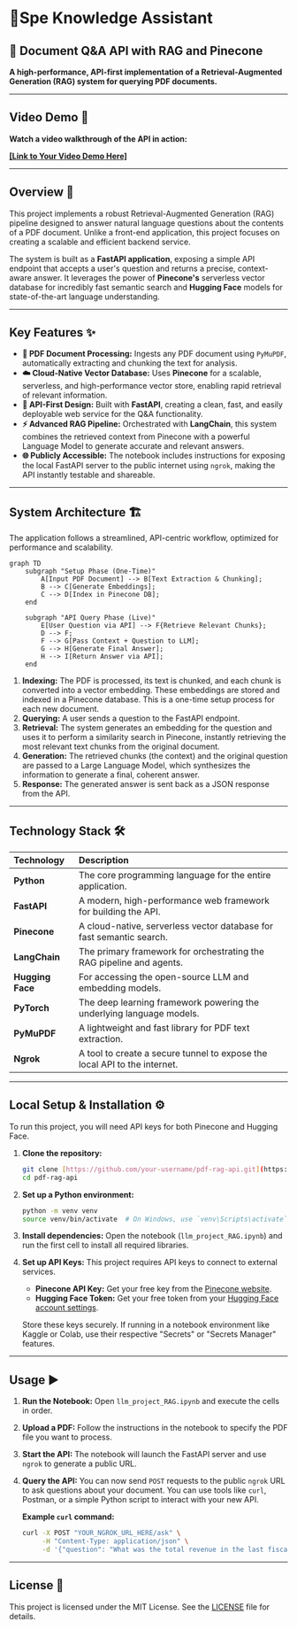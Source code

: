 # 🧠Spe Knowledge Assistant
## 📄 Document Q&A API with RAG and Pinecone

**A high-performance, API-first implementation of a Retrieval-Augmented Generation (RAG) system for querying PDF documents.**

---
##  Video Demo 🎥

**Watch a video walkthrough of the API in action:**

[**[Link to Your Video Demo Here]**](https://youtu.be/Tkky0KUepw8?si=CjOLjMBp8PH8_TLa)

---

##  Overview 📝

This project implements a robust Retrieval-Augmented Generation (RAG) pipeline designed to answer natural language questions about the contents of a PDF document. Unlike a front-end application, this project focuses on creating a scalable and efficient backend service.

The system is built as a **FastAPI application**, exposing a simple API endpoint that accepts a user's question and returns a precise, context-aware answer. It leverages the power of **Pinecone's** serverless vector database for incredibly fast semantic search and **Hugging Face** models for state-of-the-art language understanding.

---

##  Key Features ✨

* **📄 PDF Document Processing:** Ingests any PDF document using `PyMuPDF`, automatically extracting and chunking the text for analysis.
* **☁️ Cloud-Native Vector Database:** Uses **Pinecone** for a scalable, serverless, and high-performance vector store, enabling rapid retrieval of relevant information.
* **🚀 API-First Design:** Built with **FastAPI**, creating a clean, fast, and easily deployable web service for the Q&A functionality.
* **⚡ Advanced RAG Pipeline:** Orchestrated with **LangChain**, this system combines the retrieved context from Pinecone with a powerful Language Model to generate accurate and relevant answers.
* **🌐 Publicly Accessible:** The notebook includes instructions for exposing the local FastAPI server to the public internet using `ngrok`, making the API instantly testable and shareable.

---

##  System Architecture 🏗️

The application follows a streamlined, API-centric workflow, optimized for performance and scalability.

```mermaid
graph TD
    subgraph "Setup Phase (One-Time)"
        A[Input PDF Document] --> B[Text Extraction & Chunking];
        B --> C[Generate Embeddings];
        C --> D[Index in Pinecone DB];
    end

    subgraph "API Query Phase (Live)"
        E[User Question via API] --> F{Retrieve Relevant Chunks};
        D --> F;
        F --> G[Pass Context + Question to LLM];
        G --> H[Generate Final Answer];
        H --> I[Return Answer via API];
    end
```

1.  **Indexing:** The PDF is processed, its text is chunked, and each chunk is converted into a vector embedding. These embeddings are stored and indexed in a Pinecone database. This is a one-time setup process for each new document.
2.  **Querying:** A user sends a question to the FastAPI endpoint.
3.  **Retrieval:** The system generates an embedding for the question and uses it to perform a similarity search in Pinecone, instantly retrieving the most relevant text chunks from the original document.
4.  **Generation:** The retrieved chunks (the context) and the original question are passed to a Large Language Model, which synthesizes the information to generate a final, coherent answer.
5.  **Response:** The generated answer is sent back as a JSON response from the API.

---

##  Technology Stack 🛠️

| Technology        | Description                                                              |
| :---------------- | :----------------------------------------------------------------------- |
| **Python** | The core programming language for the entire application.                |
| **FastAPI** | A modern, high-performance web framework for building the API.           |
| **Pinecone** | A cloud-native, serverless vector database for fast semantic search.     |
| **LangChain** | The primary framework for orchestrating the RAG pipeline and agents.     |
| **Hugging Face** | For accessing the open-source LLM and embedding models.                  |
| **PyTorch** | The deep learning framework powering the underlying language models.       |
| **PyMuPDF** | A lightweight and fast library for PDF text extraction.                  |
| **Ngrok** | A tool to create a secure tunnel to expose the local API to the internet.|

---

##  Local Setup & Installation ⚙️

To run this project, you will need API keys for both Pinecone and Hugging Face.

1.  **Clone the repository:**
    ```bash
    git clone [https://github.com/your-username/pdf-rag-api.git](https://github.com/your-username/pdf-rag-api.git)
    cd pdf-rag-api
    ```

2.  **Set up a Python environment:**
    ```bash
    python -m venv venv
    source venv/bin/activate  # On Windows, use `venv\Scripts\activate`
    ```

3.  **Install dependencies:**
    Open the notebook (`llm_project_RAG.ipynb`) and run the first cell to install all required libraries.

4.  **Set up API Keys:**
    This project requires API keys to connect to external services.
    * **Pinecone API Key:** Get your free key from the [Pinecone website](https://www.pinecone.io/).
    * **Hugging Face Token:** Get your free token from your [Hugging Face account settings](https://huggingface.co/settings/tokens).

    Store these keys securely. If running in a notebook environment like Kaggle or Colab, use their respective "Secrets" or "Secrets Manager" features.

---

##  Usage ▶️

1.  **Run the Notebook:** Open `llm_project_RAG.ipynb` and execute the cells in order.
2.  **Upload a PDF:** Follow the instructions in the notebook to specify the PDF file you want to process.
3.  **Start the API:** The notebook will launch the FastAPI server and use `ngrok` to generate a public URL.
4.  **Query the API:** You can now send `POST` requests to the public `ngrok` URL to ask questions about your document. You can use tools like `curl`, Postman, or a simple Python script to interact with your new API.

    **Example `curl` command:**
    ```bash
    curl -X POST "YOUR_NGROK_URL_HERE/ask" \
         -H "Content-Type: application/json" \
         -d '{"question": "What was the total revenue in the last fiscal year?"}'
    ```

---

##  License 📄

This project is licensed under the MIT License. See the [LICENSE](LICENSE) file for details.
